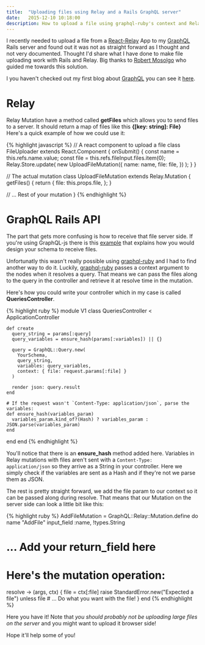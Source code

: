 ```yaml
---
title:  "Uploading files using Relay and a Rails GraphQL server"
date:   2015-12-10 10:18:00
description: How to upload a file using graphql-ruby's context and Relay's getFiles
---
```


I recently needed to upload a file from a [React-Relay][relay] App to my [GraphQL][graphql] Rails server
and found out it was not as straight forward as I thought and not very documented. Thought I'd
share what I have done to make file uploading work with Rails and Relay. Big thanks to
[Robert Mosolgo][mosolgo] who guided me towards this solution.

I you haven't checked out my first blog about [GraphQL][graphql] you can see it [here][blog].

# Relay

Relay Mutation have a method called __getFiles__ which allows you to send files
to a server. It should return a map of files like this __{[key: string]: File}__
Here's a quick example of how we could use it:

{% highlight javascript %}
// A react component to upload a file
class FileUploader extends React.Component {
  onSubmit() {
    const name = this.refs.name.value;
    const file = this.refs.fileInput.files.item(0);
    Relay.Store.update(
      new UploadFileMutation({
        name: name,
        file: file,
      })
    );
  }
}

// The actual mutation
class UploadFileMutation extends Relay.Mutation {
  getFiles() {
    return {
      file: this.props.file,
    };
  }

  // ... Rest of your mutation
}
{% endhighlight %}


# GraphQL Rails API

The part that gets more confusing is how to receive that file server side. If
you're using GraphQL-js there is this [example][example] that explains how you
would design your schema to receive files.

Unfortunatly this wasn't really possible using [graphql-ruby][graphruby] and I had
to find another way to do it. Luckily, [graphql-ruby][graphruby] passes a context argument to
the nodes when it resolves a query. That means we can pass the files along to the query
in the controller and retrieve it at resolve time in the mutation.

Here's how you could write your controller which in my case is called __QueriesController__.

{% highlight ruby %}
module V1
  class QueriesController < ApplicationController

    def create
      query_string = params[:query]
      query_variables = ensure_hash(params[:variables]) || {}

      query = GraphQL::Query.new(
        YourSchema,
        query_string,
        variables: query_variables,
        context: { file: request.params[:file] }
      )

      render json: query.result
    end

    # If the request wasn't `Content-Type: application/json`, parse the variables:
    def ensure_hash(variables_param)
      variables_param.kind_of?(Hash) ? variables_param : JSON.parse(variables_param)
    end
  end
end
{% endhighlight %}

You'll notice that there is an __ensure_hash__ method added here. Variables in Relay mutations
with files aren't sent with a `Content-Type: application/json` so they arrive as
a String in your controller. Here we simply check if the variables are sent as a Hash and if
they're not we parse them as JSON.

The rest is pretty straight forward, we add the file param to our context so it can be passed
along during resolve. That means that our Mutation on the server side can look a little bit
like this:

{% highlight ruby %}
AddFileMutation = GraphQL::Relay::Mutation.define do
  name "AddFile"
  input_field :name, !types.String

  # ... Add your return_field here

  # Here's the mutation operation:
  resolve -> (args, ctx) {
    file = ctx[:file]
    raise StandardError.new("Expected a file") unless file
    # ... Do what you want with the file!
  }
end
{% endhighlight %}

Here you have it! Note that *you should probably not be uploading large files on
the server* and you might want to upload it browser side!

Hope it'll help some of you!



[relay]: https://github.com/facebook/relay
[graphql]: https://github.com/graphql
[mosolgo]: https://twitter.com/rmosolgo
[blog]: http://mgiroux.me/2015/getting-started-with-rails-graphql-relay/
[example]: https://github.com/graphql/express-graphql/blob/master/src/__tests__/http-test.js#L603
[graphruby]: https://github.com/rmosolgo/graphql-ruby
